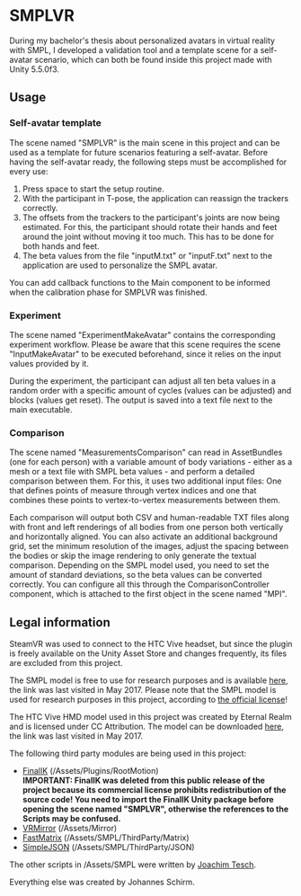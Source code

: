 # SMPLVR

During my bachelor's thesis about personalized avatars in virtual reality with SMPL, I developed a validation tool and a template scene for a self-avatar scenario, which can both be found inside this project made with Unity 5.5.0f3.

## Usage

### Self-avatar template

The scene named "SMPLVR" is the main scene in this project and can be used as a template for future scenarios featuring a self-avatar.
Before having the self-avatar ready, the following steps must be accomplished for every use:

1. Press space to start the setup routine.
1. With the participant in T-pose, the application can reassign the trackers correctly.
1. The offsets from the trackers to the participant's joints are now being estimated.
	For this, the participant should rotate their hands and feet around the joint without moving it too much.
	This has to be done for both hands and feet.
1. The beta values from the file "inputM.txt" or "inputF.txt" next to the application are used to personalize the SMPL avatar.

You can add callback functions to the Main component to be informed when the calibration phase for SMPLVR was finished.

### Experiment

The scene named "ExperimentMakeAvatar" contains the corresponding experiment workflow.
Please be aware that this scene requires the scene "InputMakeAvatar" to be executed beforehand, since it relies on the input values provided by it.

During the experiment, the participant can adjust all ten beta values in a random order with a specific amount of cycles (values can be adjusted) and blocks (values get reset).
The output is saved into a text file next to the main executable.

### Comparison

The scene named "MeasurementsComparison" can read in AssetBundles (one for each person) with a variable amount of body variations - either as a mesh or a text file with SMPL beta values - and perform a detailed comparison between them.
For this, it uses two additional input files: One that defines points of measure through vertex indices and one that combines these points to vertex-to-vertex measurements between them.

Each comparison will output both CSV and human-readable TXT files along with front and left renderings of all bodies from one person both vertically and horizontally aligned.
You can also activate an additional background grid, set the minimum resolution of the images, adjust the spacing between the bodies or skip the image rendering to only generate the textual comparison.
Depending on the SMPL model used, you need to set the amount of standard deviations, so the beta values can be converted correctly.
You can configure all this through the ComparisonController component, which is attached to the first object in the scene named "MPI".

## Legal information

SteamVR was used to connect to the HTC Vive headset, but since the plugin is freely available on the Unity Asset Store and changes frequently, its files are excluded from this project.

The SMPL model is free to use for research purposes and is available [here](http://smpl.is.tue.mpg.de/), the link was last visited in May 2017.
Please note that the SMPL model is used for research purposes in this project, according to [the official license](http://smpl.is.tue.mpg.de/license)!

The HTC Vive HMD model used in this project was created by Eternal Realm and is licensed under CC Attribution.
The model can be downloaded [here](https://sketchfab.com/models/4cee0970fe60444ead77d41fbb052a33), the link was last visited in May 2017.

The following third party modules are being used in this project:
+ [FinalIK](http://www.root-motion.com/final-ik.html) (/Assets/Plugins/RootMotion)  
	**IMPORTANT: FinalIK was deleted from this public release of the project because its commercial license prohibits redistribution of the source code!
	You need to import the FinalIK Unity package before opening the scene named "SMPLVR", otherwise the references to the Scripts may be confused.**
+ [VRMirror](https://github.com/AADProductions/VR-Mirrors) (/Assets/Mirror)
+ [FastMatrix](http://blog.ivank.net/lightweight-matrix-class-in-c-strassen-algorithm-lu-decomposition.html) (/Assets/SMPL/ThirdParty/Matrix)
+ [SimpleJSON](https://github.com/Bunny83/SimpleJSON) (/Assets/SMPL/ThirdParty/JSON)

The other scripts in /Assets/SMPL were written by [Joachim Tesch](https://gitlab.tue.mpg.de/jtesch).

Everything else was created by Johannes Schirm.
